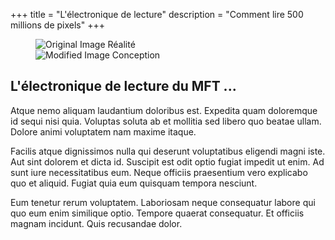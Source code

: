 +++
title =  "L'électronique de lecture"
description = "Comment lire 500 millions de pixels"
+++

<figure class="cd-image-container">
   <img src="img/carte-elec-photo.png" alt="Original Image">
   <span class="cd-image-label" data-type="original">Réalité</span>
   <div class="cd-resize-img"> 
      <img src="img/carte-elec-art.png" alt="Modified Image">
      <span class="cd-image-label" data-type="modified">Conception</span>
   </div>
   <span class="cd-handle"></span> 
</figure> 


## L'électronique de lecture du MFT ...

Atque nemo aliquam laudantium doloribus est. Expedita quam doloremque id sequi nisi quia. Voluptas soluta ab et mollitia sed libero quo beatae ullam. Dolore animi voluptatem nam maxime itaque.
 
Facilis atque dignissimos nulla qui deserunt voluptatibus eligendi magni iste. Aut sint dolorem et dicta id. Suscipit est odit optio fugiat impedit ut enim. Ad sunt iure necessitatibus eum. Neque officiis praesentium vero explicabo quo et aliquid. Fugiat quia eum quisquam tempora nesciunt.
 
Eum tenetur rerum voluptatem. Laboriosam neque consequatur labore qui quo eum enim similique optio. Tempore quaerat consequatur. Et officiis magnam incidunt. Quis recusandae dolor.